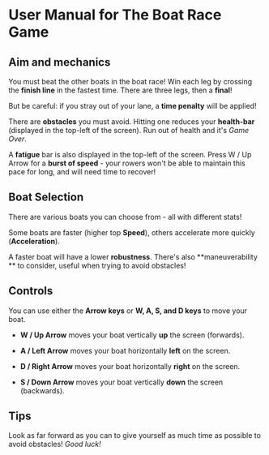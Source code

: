 # User Manual for The Boat Race Game #
## Aim and mechanics ##
You must beat the other boats in the boat race! Win each leg by crossing the **finish line** in the fastest time. There are three legs, then a **final**!

But be careful: if you stray out of your lane, a **time penalty** will be applied!

There are **obstacles** you must avoid. Hitting one reduces your **health-bar** (displayed in the top-left of the screen). Run out of health and it's _Game Over_.

A **fatigue** bar is also displayed in the top-left of the screen. Press W / Up Arrow for a **burst of speed** - your rowers won't be able to maintain this pace for long, and will need time to recover!

## Boat Selection ## 
There are various boats you can choose from - all with different stats!

Some boats are faster (higher top **Speed**), others accelerate more quickly (**Acceleration**).

A faster boat will have a lower **robustness**. There's also **maneuverability ** to consider, useful when trying to avoid obstacles!

## Controls ##
You can use either the **Arrow keys** or **W, A, S, and D keys** to move your boat.

- **W / Up Arrow** moves your boat vertically **up** the screen (forwards).

- **A / Left Arrow** moves your boat horizontally **left** on the screen.

- **D / Right Arrow** moves your boat horizontally **right** on the screen.

- **S / Down Arrow** moves your boat vertically **down** the screen (backwards).

## Tips ##
Look as far forward as you can to give yourself as much time as possible to avoid obstacles! _Good luck!_ 

